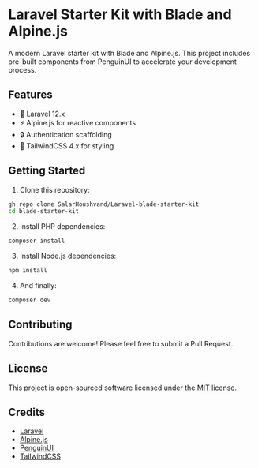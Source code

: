 # Laravel Starter Kit with Blade and Alpine.js


A modern Laravel starter kit with Blade and Alpine.js. This project includes pre-built components from PenguinUI to accelerate your development process.

## Features

- 🚀 Laravel 12.x
- ⚡ Alpine.js for reactive components
- 🔒 Authentication scaffolding
- 🎨 TailwindCSS 4.x for styling

## Getting Started

1. Clone this repository:
```bash
gh repo clone SalarHoushvand/Laravel-blade-starter-kit
cd blade-starter-kit
```

2. Install PHP dependencies:
```bash
composer install
```

3. Install Node.js dependencies:
```bash
npm install
```

4. And finally:
```bash
composer dev
```

## Contributing

Contributions are welcome! Please feel free to submit a Pull Request.

## License

This project is open-sourced software licensed under the [MIT license](https://opensource.org/licenses/MIT).

## Credits

- [Laravel](https://laravel.com)
- [Alpine.js](https://alpinejs.dev)
- [PenguinUI](https://penguinui.com)
- [TailwindCSS](https://tailwindcss.com)
